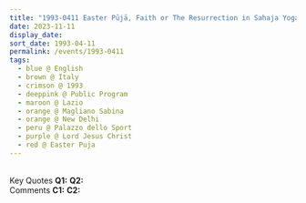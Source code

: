 ```yaml
---
title: "1993-0411 Easter Pūjā, Faith or The Resurrection in Sahaja Yoga Is that Your Faith Is Solid, Palazzo dello Sport, Magliano Sabina (70 kms N of Rome), Lazio, Italy"
date: 2023-11-11
display_date: 
sort_date: 1993-04-11
permalink: /events/1993-0411
tags:
  - blue @ English
  - brown @ Italy
  - crimson @ 1993
  - deeppink @ Public Program
  - maroon @ Lazio
  - orange @ Magliano Sabina
  - orange @ New Delhi
  - peru @ Palazzo dello Sport
  - purple @ Lord Jesus Christ
  - red @ Easter Puja
---
```


<br>

<wave-list>
  <list-title color="DarkSeaGreen" width="55">Key Quotes</list-title>
  <list-item color="BlanchedAlmond" width="280"><b>Q1:</b> <i></i></list-item>
  <list-item color="Lavender" width="280"><b>Q2:</b> <i></i></list-item>
</wave-list>

<br>

<wave-list>
  <list-title color="DarkSeaGreen" width="55">Comments</list-title>
  <list-item color="BlanchedAlmond" width="280"><b>C1:</b> <i></i></list-item>
  <list-item color="Lavender" width="280"><b>C2:</b> <i></i></list-item>
</wave-list>